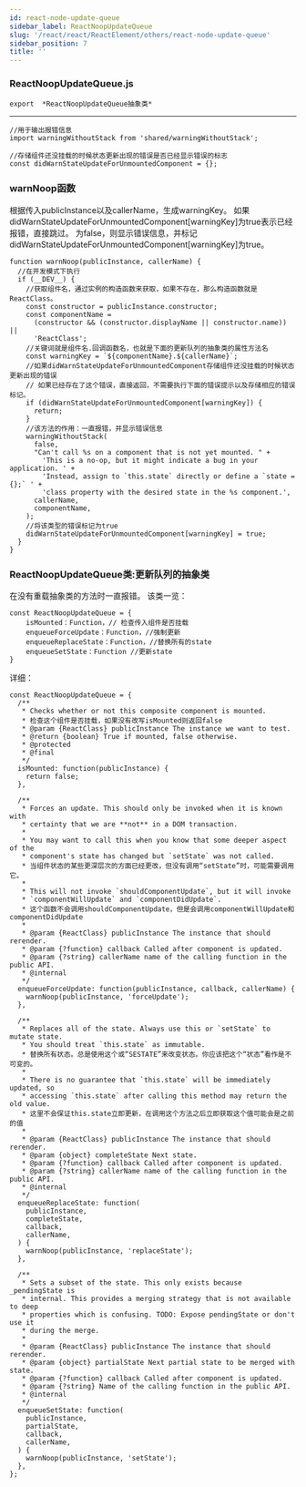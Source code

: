 ```yaml
---
id: react-node-update-queue
sidebar_label: ReactNoopUpdateQueue
slug: '/react/react/ReactElement/others/react-node-update-queue'
sidebar_position: 7
title: ''
---
```


### ReactNoopUpdateQueue.js ###
```
export  *ReactNoopUpdateQueue抽象类*
```

----------

	//用于输出报错信息
	import warningWithoutStack from 'shared/warningWithoutStack';
	
	//存储组件还没挂载的时候状态更新出现的错误是否已经显示错误的标志
	const didWarnStateUpdateForUnmountedComponent = {};

### warnNoop函数 ###
根据传入publicInstance以及callerName，生成warningKey。
如果didWarnStateUpdateForUnmountedComponent[warningKey]为true表示已经报错，直接跳过。
为false，则显示错误信息，并标记didWarnStateUpdateForUnmountedComponent[warningKey]为true。

	function warnNoop(publicInstance, callerName) {
	  //在开发模式下执行
	  if (__DEV__) {
	    //获取组件名，通过实例的构造函数来获取，如果不存在，那么构造函数就是ReactClass。
	    const constructor = publicInstance.constructor;
	    const componentName =
	      (constructor && (constructor.displayName || constructor.name)) ||
	      'ReactClass';
	    //关键词就是组件名.回调函数名，也就是下面的更新队列的抽象类的属性方法名
	    const warningKey = `${componentName}.${callerName}`;
	    //如果didWarnStateUpdateForUnmountedComponent存储组件还没挂载的时候状态更新出现的错误
	    // 如果已经存在了这个错误，直接返回，不需要执行下面的错误提示以及存储相应的错误标记。
	    if (didWarnStateUpdateForUnmountedComponent[warningKey]) {
	      return;
	    }
	    //该方法的作用：一直报错，并显示错误信息
	    warningWithoutStack(
	      false,
	      "Can't call %s on a component that is not yet mounted. " +
	        'This is a no-op, but it might indicate a bug in your application. ' +
	        'Instead, assign to `this.state` directly or define a `state = {};` ' +
	        'class property with the desired state in the %s component.',
	      callerName,
	      componentName,
	    );
	    //将该类型的错误标记为true
	    didWarnStateUpdateForUnmountedComponent[warningKey] = true;
	  }
	}

### ReactNoopUpdateQueue类:更新队列的抽象类 ###
在没有重载抽象类的方法时一直报错。
该类一览：

	const ReactNoopUpdateQueue = {
		isMounted：Function，// 检查传入组件是否挂载
		enqueueForceUpdate：Function，//强制更新
		enqueueReplaceState：Function，//替换所有的state
		enqueueSetState：Function //更新state
	}

详细：

	const ReactNoopUpdateQueue = {
	  /**
	   * Checks whether or not this composite component is mounted.
	   * 检查这个组件是否挂载，如果没有改写isMounted则返回false
	   * @param {ReactClass} publicInstance The instance we want to test.
	   * @return {boolean} True if mounted, false otherwise.
	   * @protected
	   * @final
	   */
	  isMounted: function(publicInstance) {
	    return false;
	  },
	
	  /**
	   * Forces an update. This should only be invoked when it is known with
	   * certainty that we are **not** in a DOM transaction.
	   *
	   * You may want to call this when you know that some deeper aspect of the
	   * component's state has changed but `setState` was not called.
	   * 当组件状态的某些更深层次的方面已经更改，但没有调用“setState”时，可能需要调用它。
	   *
	   * This will not invoke `shouldComponentUpdate`, but it will invoke
	   * `componentWillUpdate` and `componentDidUpdate`.
	   * 这个函数不会调用shouldComponentUpdate，但是会调用componentWillUpdate和componentDidUpdate
	   *
	   * @param {ReactClass} publicInstance The instance that should rerender.
	   * @param {?function} callback Called after component is updated.
	   * @param {?string} callerName name of the calling function in the public API.
	   * @internal
	   */
	  enqueueForceUpdate: function(publicInstance, callback, callerName) {
	    warnNoop(publicInstance, 'forceUpdate');
	  },
	
	  /**
	   * Replaces all of the state. Always use this or `setState` to mutate state.
	   * You should treat `this.state` as immutable.
	   * 替换所有状态。总是使用这个或“SESTATE”来改变状态。你应该把这个“状态”看作是不可变的。
	   *
	   * There is no guarantee that `this.state` will be immediately updated, so
	   * accessing `this.state` after calling this method may return the old value.
	   * 这里不会保证this.state立即更新，在调用这个方法之后立即获取这个值可能会是之前的值
	   *
	   * @param {ReactClass} publicInstance The instance that should rerender.
	   * @param {object} completeState Next state.
	   * @param {?function} callback Called after component is updated.
	   * @param {?string} callerName name of the calling function in the public API.
	   * @internal
	   */
	  enqueueReplaceState: function(
	    publicInstance,
	    completeState,
	    callback,
	    callerName,
	  ) {
	    warnNoop(publicInstance, 'replaceState');
	  },
	
	  /**
	   * Sets a subset of the state. This only exists because _pendingState is
	   * internal. This provides a merging strategy that is not available to deep
	   * properties which is confusing. TODO: Expose pendingState or don't use it
	   * during the merge.
	   *
	   * @param {ReactClass} publicInstance The instance that should rerender.
	   * @param {object} partialState Next partial state to be merged with state.
	   * @param {?function} callback Called after component is updated.
	   * @param {?string} Name of the calling function in the public API.
	   * @internal
	   */
	  enqueueSetState: function(
	    publicInstance,
	    partialState,
	    callback,
	    callerName,
	  ) {
	    warnNoop(publicInstance, 'setState');
	  },
	};


